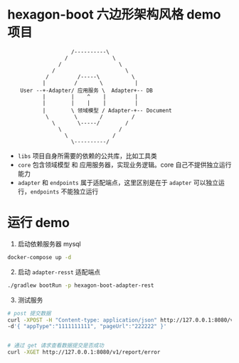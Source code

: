 # hexagon-boot 六边形架构风格 demo 项目

```    
                    /----------\
                  /              \
                /                  \
              /                      \
            /         /-----\          \
           |         /       \          |  
    User --+-Adapter/ 应用服务 \  Adapter+-- DB
           |        |    ^    |         |
           |        |    |    |         |
           |        \ 领域模型 / Adapter-+-- Document
            \        \       /         /
              \       \-----/        /
                \                  /
                  \              /
                    \----------/

```

* `libs` 项目自身所需要的依赖的公共库，比如工具类
* `core` 包含领域模型 和 应用服务器，实现业务逻辑。core 自己不提供独立运行能力
* `adapter` 和 `endpoints` 属于适配端点，这里区别是在于 `adapter` 可以独立运行，`endpoints` 不能独立运行

# 运行 demo

1. 启动依赖服务器 mysql
```bash
docker-compose up -d
```

2. 启动 `adapter-resst` 适配端点
```bash
./gradlew bootRun -p hexagon-boot-adapter-rest
```

3. 测试服务

```bash
# post 提交数据
curl -XPOST -H "Content-type: application/json" http://127.0.0.1:8080/v1/report/error \
-d'{ "appType":"1111111111", "pageUrl":"222222" }'


# 通过 get 请求查看数据提交是否成功
curl -XGET http://127.0.0.1:8080/v1/report/error 

```